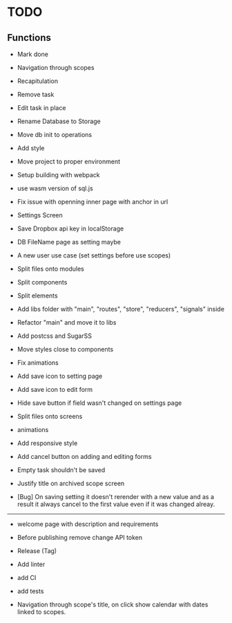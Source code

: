 # TODO

## Functions

* Mark done
* Navigation through scopes
* Recapitulation
* Remove task
* Edit task in place
* Rename Database to Storage
* Move db init to operations
* Add style
* Move project to proper environment
* Setup building with webpack
* use wasm version of sql.js
* Fix issue with openning inner page with anchor in url
* Settings Screen
* Save Dropbox api key in localStorage
* DB FileName page as setting maybe
* A new user use case (set settings before use scopes)
* Split files onto modules
* Split components
* Split elements
* Add libs folder with "main", "routes", "store", "reducers", "signals" inside
* Refactor "main" and move it to libs

* Add postcss and SugarSS
* Move styles close to components
* Fix animations
* Add save icon to setting page
* Add save icon to edit form
* Hide save button if field wasn't changed on settings page
* Split files onto screens 
* animations
* Add responsive style
* Add cancel button on adding and editing forms
* Empty task shouldn't be saved
* Justify title on archived scope screen 
* [Bug] On saving setting it doesn't rerender with a new value and as a result it always cancel to the first value even if it was changed alreay.
---


* welcome page with description and requirements

* Before publishing remove change API token
* Release (Tag)


* Add linter
* add CI
* add tests

* Navigation through scope's title, on click show calendar with dates linked to scopes.


